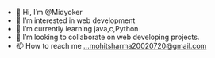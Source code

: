- 👋 Hi, I’m @Midyoker
- 👀 I’m interested in web development
- 🌱 I’m currently learning java,c,Python
- 💞️ I’m looking to collaborate on web developing projects.
- 📫 How to reach me ...mohitsharma20020720@gmail.com

<!---
Midyoker/Midyoker is a ✨ special ✨ repository because its `README.md` (this file) appears on your GitHub profile.
You can click the Preview link to take a look at your changes.
--->
